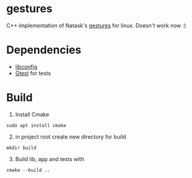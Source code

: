 # gestures
C++ implementation of Natask's [gestures](https://github.com/natask/gestures) for linux.
Doesn't work now :)

# Dependencies
- [libconfig](https://github.com/hyperrealm/libconfig)
- [Gtest](https://github.com/google/googletest) for tests

# Build
1. Install Cmake 

`sudo apt install cmake`

2. in project root create new directory for build 

`mkdir build`

3. Build lib, app and tests with

`cmake --build ..`
